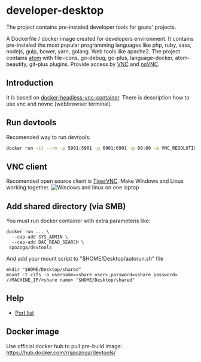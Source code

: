 # developer-desktop
The project contains pre-instaled developer tools for goats' projects.

A Dockerfile / docker image created for developers environment. It contains pre-instaled the most popular programming languages like php, ruby, sass, nodejs, gulp, bower, yarn, golang. Web tools like apache2. The project contains [atom](https://atom.io/) with file-icons, go-debug, go-plus, language-docker, atom-beautify, git-plus plugins. Provide access by [VNC](https://pl.wikipedia.org/wiki/Virtual_Network_Computing) and [noVNC](https://github.com/novnc/noVNC).

## Introduction
It is based on [docker-headless-vnc-container](https://github.com/ConSol/docker-headless-vnc-container). There is description how to use vnc and novnc (webbrowser terminal).

## Run devtools
Recomended way to run devtools:
```bash
docker run -it --rm -p 5901:5901 -p 6901:6901 -p 80:80 -e VNC_RESOLUTION=1600x900 -e VNC_COL_DEPTH=24 -e VNC_PW=pass123 --cap-add SYS_ADMIN --cap-add DAC_READ_SEARCH -v goathome:/headless/ -v mywww:/var/www goat-devtools
```

## VNC client
Recomended open source client is [TigerVNC](http://tigervnc.org/). Make Windows and Linux working together.
![Windows and linux on one laptop](https://raw.github.com/SebastianPozoga/docker-desktop-devtools/master/screenshots/desktop.jpg)

## Add shared directory (via SMB)
You must run docker container with extra parameteris like:
```
docker run ... \
  --cap-add SYS_ADMIN \
  --cap-add DAC_READ_SEARCH \
 spozoga/devtools
```
And add your mount script to "$HOME/Desktop/autorun.sh" file
```
mkdir "$HOME/Desktop/shared"
mount -t cifs -o username=<share user>,password=<share password> //MACHINE_IP/<share name> "$HOME/Desktop/shared"
```

## Help
* [Port list](image/root/Desktop/DevToolsHelp/ports.md)

## Docker image
Use official docker hub to pull pre-build image:
https://hub.docker.com/r/spozoga/devtools/
